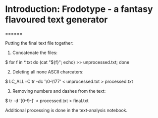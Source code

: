 # Introduction: Frodotype - a fantasy flavoured text generator
======





















Putting the final text file together:

1. Concatenate the files:

$ for f in *.txt do (cat "${f}"; echo) >> unprocessed.txt; done

2. Deleting all none ASCII charcaters:

$ LC_ALL=C tr -dc '\0-\177' < unprocessed.txt > processed.txt

3. Removing numbers and dashes from the text:

$ tr -d '[0-9-]' < processed.txt > final.txt

Additional processing is done in the text-analysis notebook.
